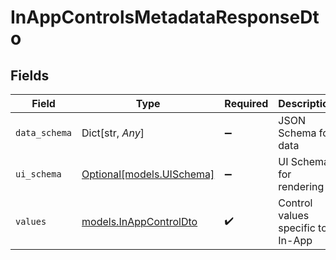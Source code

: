 # InAppControlsMetadataResponseDto


## Fields

| Field                                                  | Type                                                   | Required                                               | Description                                            |
| ------------------------------------------------------ | ------------------------------------------------------ | ------------------------------------------------------ | ------------------------------------------------------ |
| `data_schema`                                          | Dict[str, *Any*]                                       | :heavy_minus_sign:                                     | JSON Schema for data                                   |
| `ui_schema`                                            | [Optional[models.UISchema]](../models/uischema.md)     | :heavy_minus_sign:                                     | UI Schema for rendering                                |
| `values`                                               | [models.InAppControlDto](../models/inappcontroldto.md) | :heavy_check_mark:                                     | Control values specific to In-App                      |